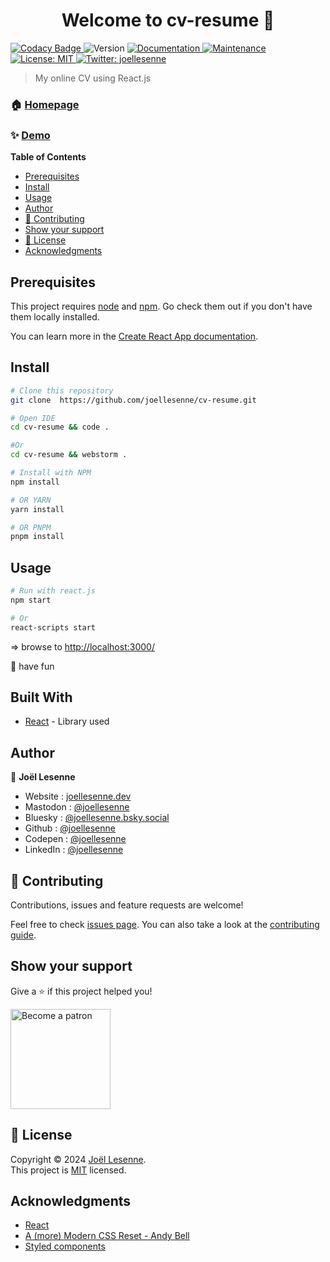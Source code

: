 <h1 align="center">Welcome to cv-resume 👋</h1>
<p>
    <a href="https://www.codacy.com/gh/joellesenne/cv-resume/dashboard?utm_source=github.com&amp;utm_medium=referral&amp;utm_content=joellesenne/cv-resume&amp;utm_campaign=Badge_Grade">
        <img alt="Codacy Badge" src="https://app.codacy.com/project/badge/Grade/12f6b884cb4049638ac87adf66005cce"/>
    </a>
    <img alt="Version" src="https://img.shields.io/badge/version-3.0.0-blue.svg?cacheSeconds=2592000" />
    <a href="https://github.com/joellesenne/cv-resume#readme" target="_blank">
        <img alt="Documentation" src="https://img.shields.io/badge/documentation-yes-brightgreen.svg" />
    </a>
    <a href="https://github.com/joellesenne/cv-resume/graphs/commit-activity" target="_blank">
        <img alt="Maintenance" src="https://img.shields.io/badge/Maintained%3F-yes-green.svg" />
    </a>
    <a href="https://github.com/joellesenne/cv-resume/blob/master/LICENSE" target="_blank">
        <img alt="License: MIT" src="https://img.shields.io/github/license/joellesenne/cv-resume" />
    </a>
    <a href="https://twitter.com/joellesenne" target="_blank">
        <img alt="Twitter: joellesenne" src="https://img.shields.io/twitter/follow/joellesenne.svg?style=social" />
    </a>
</p>

> My online CV using React.js

### 🏠 [Homepage](https://github.com/joellesenne/cv-reseme)

### ✨ [Demo](https://cv.joellesenne.dev)

**Table of Contents** 
- [Prerequisites](#prerequisites)
- [Install](#install)
- [Usage](#usage)
- [Author](#author)
- [🤝 Contributing](#-contributing)
- [Show your support](#show-your-support)
- [📝 License](#-license)
- [Acknowledgments](#acknowledgments)

## Prerequisites

This project requires [node](https://nodejs.org) and [npm](https://npmjs.com). Go check them out if you don't have them locally installed.

You can learn more in the [Create React App documentation](https://facebook.github.io/create-react-app/docs/getting-started).

## Install

```sh
# Clone this repository
git clone  https://github.com/joellesenne/cv-resume.git

# Open IDE
cd cv-resume && code .

#Or
cd cv-resume && webstorm .

# Install with NPM
npm install

# OR YARN
yarn install

# OR PNPM
pnpm install
```

## Usage

```sh
# Run with react.js
npm start

# Or
react-scripts start
```

=> browse to [http://localhost:3000/](http://localhost:3000/)

🎉 have fun

## Built With

- [React](https://react.dev/) - Library used

## Author

👤 **Joël Lesenne**

* Website : [joellesenne.dev](https://joellesenne.dev)
* Mastodon : [@joellesenne](https://mastodon.social/@joellesenne)
* Bluesky : [@joellesenne.bsky.social](https://bsky.app/profile/joellesenne.bsky.social)
* Github : [@joellesenne](https://github.com/joellesenne)
* Codepen : [@joellesenne](https://codepen.io/joellesenne)
* LinkedIn : [@joellesenne](https://linkedin.com/in/joellesenne)

## 🤝 Contributing

Contributions, issues and feature requests are welcome!

Feel free to check [issues page](https://github.com/joellesenne/cv-resume/issues). You can also take a look at the [contributing guide](https://github.com/joellesenne/cv-resume/blob/master/CONTRIBUTING.md).

## Show your support

Give a ⭐️ if this project helped you!

<a href="https://www.patreon.com/joellesenne">
  <img alt="Become a patron" src="https://c5.patreon.com/external/logo/become_a_patron_button@2x.png" width="160">
</a>

## 📝 License

Copyright © 2024 [Joël Lesenne](https://github.com/joellesenne). <br />This project is [MIT](LICENSE) licensed.

## Acknowledgments

- [React](https://react.dev/)
- [A (more) Modern CSS Reset - Andy Bell](https://andy-bell.co.uk/a-more-modern-css-reset/)
- [Styled components](https://styled-components.com/)
